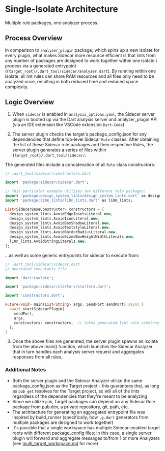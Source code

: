 
# Single-Isolate Architecture

Multiple rule packages, one analyzer process.

## Process Overview

In comparison to ```analyzer_plugin``` package, which spins up a new isolate for every plugin, what makes Sidecar more resource efficient is that lints from any number of packages are designed to work together within one isolate / process via a generated entrypoint (```{target_root}/.dart_tool/sidecar/analyzer.dart```). By running within one isolate, all lint rules can share RAM resources and all files only need to be analyzed once, resulting in both reduced time and reduced space complexity.

## Logic Overview

1. When ```sidecar``` is enabled in ```analysis_options.yaml```, the Sidecar server plugin is booted up via the Dart analysis server and analyzer_plugin API (via an IDE extension like VSCode extension ```Dart-Code```)

2. The server plugin checks the target's package_config.json for any dependencies that define top-level Sidecar ```Rule``` classes. After obtaining the list of these Sidecar rule packages and their respective Rules, the server plugin generates a series of files within ```{target_root}/.dart_tool/sidecar/```.

The generated files include a concatenation of all ```Rule``` class constructors:

```dart
// .dart_tool/sidecar/constructors.dart

import 'package:sidecar/sidecar.dart';

// This particular example utilizes two different rule packages:
import 'package:design_system_lints/design_system_lints.dart' as design_system_lints;
import 'package:l10n_lints/l10n_lints.dart' as l10n_lints;

List<SidecarBaseConstructor> constructors = [
  design_system_lints.AvoidEdgeInsetsLiteral.new,
  design_system_lints.AvoidIconLiteral.new,
  design_system_lints.AvoidBoxShadowLiteral.new,
  design_system_lints.AvoidTextStyleLiteral.new,
  design_system_lints.AvoidBorderRadiusLiteral.new,
  design_system_lints.AvoidSizedBoxHeightWidthLiterals.new,
  l10n_lints.AvoidStringLiterals.new,
];
```

...as well as some generic entrypoints for sidecar to execute from:

```dart
// .dart_tool/sidecar/sidecar.dart
// generated executable file

import 'dart:isolate';

import 'package:sidecar/starters/starters.dart';

import 'constructors.dart';

Future<void> main(List<String> args, SendPort sendPort) async {
  await startSidecarPlugin(
    sendPort, 
    args,
    constructors: constructors,  // takes generated lint rule constructors as input
  );
}

```

3. Once the above files are generated, the server plugin spawns an isolate from the above main() function, which launches the Sidecar Analyzer that in turn handles each analysis server request and aggregates responses from all rules. 

### Additional Notes

- Both the server plugin and the Sidecar Analyzer utilize the same package_config.json as the Target project - this guarantees that, as long as ```pub get``` resolves for the Target project, so will all of the lints regardless of the dependencies that they're meant to be analyzing
- Since we utilize ```pub```, Target packages can depend on any Sidecar Rule package from pub.dev, a private repository, git, path, etc.
- The architecture for generating an aggregated entrypoint file was inspired by build_runner (specifically, how ```.g.dart``` generators from multiple packages are designed to work together)
- It's possible that a single workspace has multiple Sidecar-enabled target roots with different package_config files; in this case, a single server plugin will forward and aggregate messages to/from 1 or more Analyzers (see [multi_target_workspace.md](multi_target_workspace.md) for more)